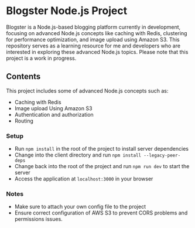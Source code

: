 # Blogster Node.js Project

Blogster is a Node.js-based blogging platform currently in development, focusing on advanced Node.js concepts
like caching with Redis, clustering for performance optimization, and image upload using Amazon S3.
This repository serves as a learning resource for me and developers who are interested in exploring these advanced Node.js topics.
Please note that this project is a work in progress.

## Contents

This project includes some of advanced Node.js concepts such as:

- Caching with Redis
- Image upload Using Amazon S3
- Authentication and authorization
- Routing

### Setup

- Run `npm install` in the root of the project to install server dependencies
- Change into the client directory and run `npm install --legacy-peer-deps`
- Change back into the root of the project and run `npm run dev` to start the server
- Access the application at `localhost:3000` in your browser

### Notes

- Make sure to attach your own config file to the project
- Ensure correct configuration of AWS S3 to prevent CORS problems and permissions issues.
